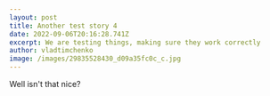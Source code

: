 ```yaml
---
layout: post
title: Another test story 4
date: 2022-09-06T20:16:28.741Z
excerpt: We are testing things, making sure they work correctly
author: vladtimchenko
image: /images/29835528430_d09a35fc0c_c.jpg
---
```

Well isn't that nice?